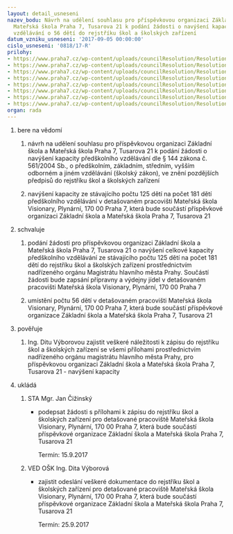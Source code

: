 ```yaml
---
layout: detail_usneseni
nazev_bodu: Návrh na udělení souhlasu pro příspěvkovou organizaci Základní škola a
  Mateřská škola Praha 7, Tusarova 21 k podání žádosti o navýšení kapacity předškolního
  vzdělávání o 56 dětí do rejstříku škol a školských zařízení
datum_vzniku_usneseni: '2017-09-05 00:00:00'
cislo_usneseni: '0818/17-R'
prilohy:
- https://www.praha7.cz/wp-content/uploads/councilResolution/Resolutions/29636/export/1Duvodovazprava~244650.doc
- https://www.praha7.cz/wp-content/uploads/councilResolution/Resolutions/29636/export/2ZadostZSaMSTusarova~244649.pdf
- https://www.praha7.cz/wp-content/uploads/councilResolution/Resolutions/29636/export/3Majetkovepersonalniafinancnizajisteni~244648.pdf
- https://www.praha7.cz/wp-content/uploads/councilResolution/Resolutions/29636/export/4ZadostdoRejstrikuskolaSZ~244647.doc
- https://www.praha7.cz/wp-content/uploads/councilResolution/Resolutions/29636/export/5PrilohakzadostiA~244646.doc
- https://www.praha7.cz/wp-content/uploads/councilResolution/Resolutions/29636/export/6PrilohakzadostiBMS~244645.doc
- https://www.praha7.cz/wp-content/uploads/councilResolution/Resolutions/29636/export/7PrilohakzadostiBSJ~244644.doc
- https://www.praha7.cz/wp-content/uploads/councilResolution/Resolutions/29636/export/export~295315.pdf
organ: rada
---
```

<ol id="urzList" class="urzList_view"><li class="urzClass1" id=""><span name="1">bere na vědomí</span><ol class="urzOlClass"><li class="urzClass2" id="" style="text-align: left;"><span><p>návrh na udělení souhlasu pro příspěvkovou organizaci Základní škola a Mateřská škola Praha 7, Tusarova 21 k podání žádosti o navýšení kapacity předškolního vzdělávání dle § 144 zákona č. 561/2004 Sb., o předškolním, základním, středním, vyšším odborném a jiném vzdělávání (školský zákon), ve znění pozdějších předpisů do rejstříku škol a školských zařízení</p></span></li><li class="urzClass2" id="" style="text-align: left;"><span><p>navýšení kapacity ze stávajícího počtu 125 dětí na počet 181 dětí předškolního vzdělávání v detašovaném pracovišti Mateřská škola Visionary, Plynární, 170 00 Praha 7, která bude součástí příspěvkové organizaci Základní škola a Mateřská škola Praha 7, Tusarova 21</p></span></li></ol></li><li class="urzClass1" id=""><span name="24">schvaluje</span><ol class="urzOlClass"><li class="urzClass2" id="" style="text-align: left;"><span><p>podání žádosti pro příspěvkovou organizaci Základní škola a Mateřská škola Praha 7, Tusarova 21 o navýšení celkové kapacity předškolního vzdělávání ze stávajícího počtu 125 dětí na počet 181 dětí do rejstříku škol a školských zařízení prostřednictvím nadřízeného orgánu Magistrátu hlavního města Prahy. Součástí žádosti bude zapsání přípravny a výdejny jídel v detašovaném pracovišti Mateřská škola Visionary, Plynární, 170 00 Praha 7<br></p></span></li><li class="urzClass2" id="" style="text-align: left;"><span><p>umístění počtu 56 dětí v detašovaném pracovišti Mateřská škola Visionary, Plynární, 170 00 Praha 7, která bude součástí příspěvkové organizace Základní škola a Mateřská škola Praha 7, Tusarova 21 <br></p></span></li></ol></li><li class="urzClass1" id=""><span name="16">pověřuje</span><ol class="urzOlClass"><li class="urzClass2" id="" style="text-align: left;"><span><p>Ing. Ditu Výborovou zajistit veškeré náležitosti k zápisu do rejstříku škol a školských zařízení se všemi přílohami prostřednictvím nadřízeného orgánu magistrátu hlavního města Prahy, pro příspěvkovou organizaci Základní škola a Mateřská škola Praha 7, Tusarova 21 - navýšení kapacity</p></span></li></ol></li><li class="urzClass1" id="urzUkoly"><span name="1">ukládá</span><ol class="urzOlClass"><li class="urzClass2"><span><p>STA Mgr. Jan Čižinský</p></span><ul class="urzUlClass"><li class="urzClass3"><span><p>podepsat žádosti s přílohami k zápisu do rejstříku škol a školských zařízení pro detašované pracoviště Mateřská škola Visionary, Plynární, 170 00 Praha 7, která bude součástí příspěvkové organizace Základní škola a Mateřská škola Praha 7, Tusarova 21</p></span><span class="urzUkolTermin">  Termín:&nbsp;15.9.2017</span></li></ul></li><li class="urzClass2"><span><p>VED OŠK Ing. Dita Výborová</p></span><ul class="urzUlClass"><li class="urzClass3"><span><p>zajistit odeslání veškeré dokumentace do rejstříku škol a školských zařízení pro detašované pracoviště Mateřská škola Visionary, Plynární, 170 00 Praha 7, která bude součástí příspěvkové organizace Základní škola a Mateřská škola Praha 7, Tusarova 21</p></span><span class="urzUkolTermin">  Termín:&nbsp;25.9.2017</span></li></ul></li></ol></li></ol>